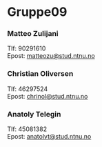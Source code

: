 # Gruppe09

### Matteo Zulijani

Tlf: 90291610  
Epost: matteozu@stud.ntnu.no

### Christian Oliversen

Tlf: 46297524  
Epost: chrinol@stud.ntnu.no

### Anatoly Telegin

Tlf: 45081382  
Epost: anatolvt@stud.ntnu.no